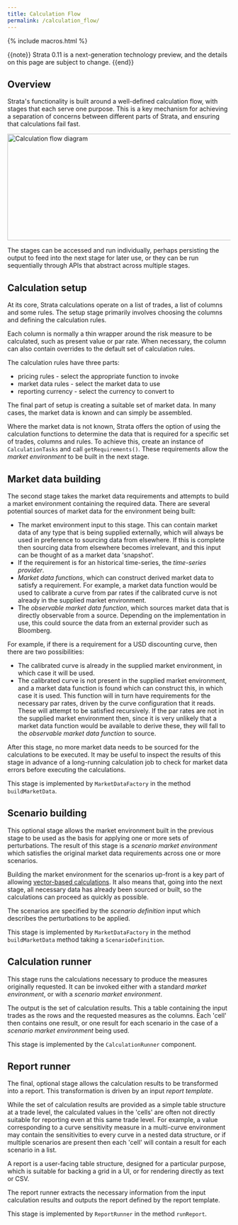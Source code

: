 ```yaml
---
title: Calculation Flow
permalink: /calculation_flow/
---
```


{% include macros.html %}

{{note}} Strata 0.11 is a next-generation technology preview, and the details on this page are subject to change. {{end}}

## Overview

Strata's functionality is built around a well-defined calculation flow, with stages that each serve one purpose.
This is a key mechanism for achieving a separation of concerns between different parts of Strata, and ensuring that calculations fail fast.

<img alt="Calculation flow diagram" src="{{site.baseurl}}/images/calculation_flow.png" style="width:800px; height:240px;" />

The stages can be accessed and run individually, perhaps persisting the output to feed into the next stage for later
use, or they can be run sequentially through APIs that abstract across multiple stages.

## Calculation setup

At its core, Strata calculations operate on a list of trades, a list of columns and some rules.
The setup stage primarily involves choosing the columns and defining the calculation rules.

Each column is normally a thin wrapper around the risk measure to be calculated, such as present value or par rate.
When necessary, the column can also contain overrides to the default set of calculation rules.

The calculation rules have three parts:

* pricing rules - select the appropriate function to invoke
* market data rules - select the market data to use
* reporting currency - select the currency to convert to

The final part of setup is creating a suitable set of market data.
In many cases, the market data is known and can simply be assembled.

Where the market data is not known, Strata offers the option of using the calculation functions
to determine the data that is required for a specific set of trades, columns and rules.
To achieve this, create an instance of `CalculationTasks` and call `getRequirements()`.
These requirements allow the _market environment_ to be built in the next stage.

## Market data building

The second stage takes the market data requirements and attempts to build a market environment containing the required data.
There are several potential sources of market data for the environment being built:

* The market environment input to this stage. This can contain market data of any type that is being supplied externally,
which will always be used in preference to sourcing data from elsewhere.
If this is complete then sourcing data from elsewhere becomes irrelevant, and this input can be thought of as a market data 'snapshot'.
* If the requirement is for an historical time-series, the _time-series provider_.
* _Market data functions_, which can construct derived market data to satisfy a requirement.
For example, a market data function would be used to calibrate a curve from par rates if the calibrated curve is
not already in the supplied market environment.
* The _observable market data function_, which sources market data that is directly observable from a source.
Depending on the implementation in use, this could source the data from an external provider such as Bloomberg.

For example, if there is a requirement for a USD discounting curve, then there are two possibilities:

* The calibrated curve is already in the supplied market environment, in which case it will be used.
* The calibrated curve is not present in the supplied market environment, and a market data function is found which
can construct this, in which case it is used. This function will in turn have requirements for the necessary par rates,
driven by the curve configuration that it reads. These will attempt to be satisfied recursively.
If the par rates are not in the supplied market environment then, since it is very unlikely that a market data function
would be available to derive these, they will fall to the _observable market data function_ to source.

After this stage, no more market data needs to be sourced for the calculations to be executed.
It may be useful to inspect the results of this stage in advance of a long-running calculation job to check
for market data errors before executing the calculations.

This stage is implemented by `MarketDataFactory` in the method `buildMarketData`.

## Scenario building

This optional stage allows the market environment built in the previous stage to be used as the basis for applying
one or more sets of perturbations. The result of this stage is a _scenario market environment_ which satisfies
the original market data requirements across one or more scenarios.

Building the market environment for the scenarios up-front is a key part of allowing
[vector-based calculations]({{site.baseurl}}/performance/). It also means that, going into the next stage, all
necessary data has already been sourced or built, so the calculations can proceed as quickly as possible.

The scenarios are specified by the _scenario definition_ input which describes the perturbations to be applied.

This stage is implemented by `MarketDataFactory` in the method `buildMarketData` method taking
a `ScenarioDefinition`.

## Calculation runner

This stage runs the calculations necessary to produce the measures originally requested.
It can be invoked either with a standard _market environment_, or with a _scenario market environment_.

The output is the set of calculation results.
This a table containing the input trades as the rows and the requested measures as the columns.
Each 'cell' then contains one result, or one result for each scenario in the case of a _scenario market
environment_ being used.

This stage is implemented by the `CalculationRunner` component.

## Report runner

The final, optional stage allows the calculation results to be transformed into a report.
This transformation is driven by an input _report template_.

While the set of calculation results are provided as a simple table structure at a trade level, the
calculated values in the 'cells' are often not directly suitable for reporting even at this same trade level.
For example, a value corresponding to a curve sensitivity measure in a multi-curve environment may contain the
sensitivities to every curve in a nested data structure, or if multiple scenarios are present then each 'cell'
will contain a result for each scenario in a list.

A report is a user-facing table structure, designed for a particular purpose, which is suitable for backing a
grid in a UI, or for rendering directly as text or CSV.

The report runner extracts the necessary information from the input calculation results and outputs the report
defined by the report template.

This stage is implemented by `ReportRunner` in the method `runReport`.
